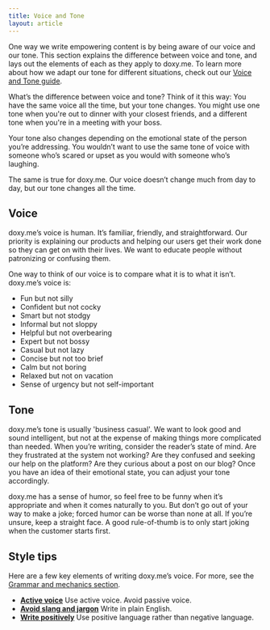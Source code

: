 ```yaml
---
title: Voice and Tone
layout: article
---
```


One way we write empowering content is by being aware of our voice and our tone. This section explains the difference between voice and tone, and lays out the elements of each as they apply to doxy.me. To learn more about how we adapt our tone for different situations, check out our [Voice and Tone guide](http://voiceandtone.com/).

What’s the difference between voice and tone? Think of it this way: You have the same voice all the time, but your tone changes. You might use one tone when you're out to dinner with your closest friends, and a different tone when you're in a meeting with your boss.

Your tone also changes depending on the emotional state of the person you’re addressing. You wouldn’t want to use the same tone of voice with someone who’s scared or upset as you would with someone who’s laughing.

The same is true for doxy.me. Our voice doesn’t change much from day to day, but our tone changes all the time.

## Voice

doxy.me’s voice is human. It’s familiar, friendly, and straightforward. Our priority is explaining our products and helping our users get their work done so they can get on with their lives. We want to educate people without patronizing or confusing them.

One way to think of our voice is to compare what it is to what it isn’t. doxy.me’s voice is:

* Fun but not silly
* Confident but not cocky
* Smart but not stodgy
* Informal but not sloppy
* Helpful but not overbearing
* Expert but not bossy
* Casual but not lazy
* Concise but not too brief
* Calm but not boring
* Relaxed but not on vacation
* Sense of urgency but not self-important

## Tone

doxy.me’s tone is usually 'business casual'. We want to look good and sound intelligent, but not at the expense of making things more complicated than needed. When you’re writing, consider the reader’s state of mind. Are they frustrated at the system not working? Are they confused and seeking our help on the platform? Are they curious about a post on our blog? Once you have an idea of their emotional state, you can adjust your tone accordingly.

doxy.me has a sense of humor, so feel free to be funny when it’s appropriate and when it comes naturally to you. But don’t go out of your way to make a joke; forced humor can be worse than none at all. If you’re unsure, keep a straight face. A good rule-of-thumb is to only start joking when the customer starts first. 

## Style tips

Here are a few key elements of writing doxy.me’s voice. For more, see the [Grammar and mechanics section](/04-grammar-and-mechanics.html.md).

* [**Active voice**](/04-grammar-and-mechanics.html.md/#header-3-active-voice) Use active voice. Avoid passive voice.
* [**Avoid slang and jargon**](/04-grammar-and-mechanics.html.md/#header-3-slang-and-jargon) Write in plain English.
* [**Write positively**](/04-grammar-and-mechanics.html.md/#header-3-write-positively) Use positive language rather than negative language.

